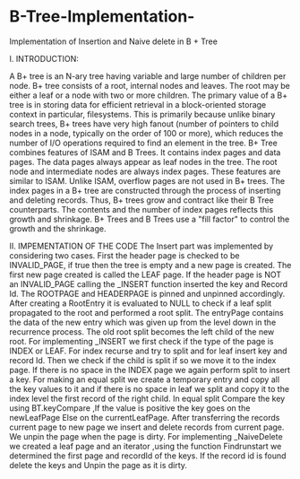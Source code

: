 # B-Tree-Implementation-
Implementation of  Insertion and Naive delete in B + Tree


I. INTRODUCTION:

A B+ tree is an N-ary tree having variable and large number of children per node. B+ tree consists of a root, internal nodes and leaves. The root may be either a leaf or a node with two or more children. The primary value of a B+ tree is in storing data for efficient retrieval in a block-oriented storage context in particular, filesystems. This is primarily because unlike binary search trees, B+ trees have very high fanout (number of pointers to child nodes in a node, typically on the order of 100 or more), which reduces the number of I/O operations required to find an element in the tree. B+ Tree combines features of ISAM and B Trees. It contains index pages and data pages. The data pages always appear as leaf nodes in the tree. The root node and intermediate nodes are always index pages. These features are similar to ISAM. Unlike ISAM, overflow pages are not used in B+ trees. The index pages in a B+ tree are constructed through the process of inserting and deleting records. Thus, B+ trees grow and contract like their B Tree counterparts. The contents and the number of index pages reflects this growth and shrinkage. B+ Trees and B Trees use a "fill factor" to control the growth and the shrinkage. 

II. IMPEMENTATION OF THE CODE
The Insert part was implemented by considering two cases. First the header page is checked to be INVALID_PAGE, if true then the tree is empty and a new page is created. The first new page created is called the LEAF page. If the header page is NOT an INVALID_PAGE calling the _INSERT function inserted the key and Record Id.  The ROOTPAGE and HEADERPAGE is pinned and unpinned accordingly. After creating a RootEntry it is evaluated to NULL to check if a leaf split propagated to the root and performed a root split. The entryPage contains the data of the new entry which was given up from the level down in the recurrence process. The old root split becomes the left child of the new root.
For implementing _INSERT we first check if the type of the page is INDEX or LEAF. For index recurse and try to split and for leaf insert key and record Id. Then we check if the child is split if so we move it to the index page. If there is no space in the INDEX page we again perform split to insert a key. For making an equal split we create a temporary entry and copy all the key values to it and if there is no space in leaf we split and copy it to the index level the first record of the right child. In equal split Compare the key using BT.keyCompare ,If the value is positive the key goes on the newLeafPage Else on the currentLeafPage. After transferring the records current page to new page we insert and delete records from current page. We unpin the page when the page is dirty. For implementing _NaiveDelete we created a leaf page and an iterator ,using the function Findrunstart we determined the first page and recordId of the keys. If the record id is found delete the keys and Unpin the page as it is dirty.


